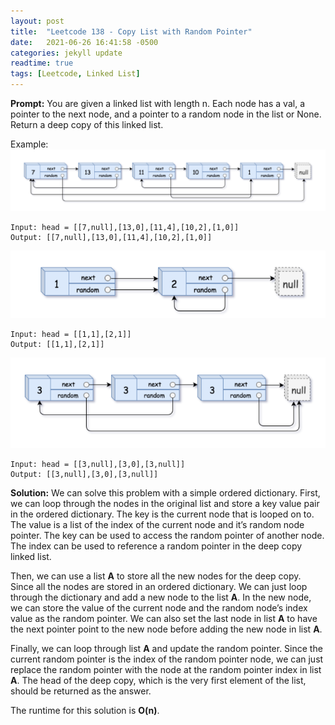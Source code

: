 ```yaml
---
layout: post
title:  "Leetcode 138 - Copy List with Random Pointer"
date:   2021-06-26 16:41:58 -0500
categories: jekyll update
readtime: true
tags: [Leetcode, Linked List]
---
```

**Prompt:** You are given a linked list with length n. Each node has a val, a pointer to the next node, and a pointer to a random node in the list or None. Return a deep copy of this linked list.

Example:
![Random Pointer example 1](../assets/img/random-pointer-1.png)
~~~
Input: head = [[7,null],[13,0],[11,4],[10,2],[1,0]]
Output: [[7,null],[13,0],[11,4],[10,2],[1,0]]
~~~
![Random Pointer example 2](../assets/img/random-pointer-2.png)
~~~
Input: head = [[1,1],[2,1]]
Output: [[1,1],[2,1]]
~~~
![Random Pointer example 3](../assets/img/random-pointer-3.png)
~~~
Input: head = [[3,null],[3,0],[3,null]]
Output: [[3,null],[3,0],[3,null]]
~~~

**Solution:** We can solve this problem with a simple ordered dictionary. First, we can loop through the nodes in the original list and store a key value pair in the ordered dictionary. The key is the current node that is looped on to. The value is a list of the index of the current node and it’s random node pointer. The key can be used to access the random pointer of another node. The index can be used to reference a random pointer in the deep copy linked list.

Then, we can use a list **A** to store all the new nodes for the deep copy. Since all the nodes are stored in an ordered dictionary. We can just loop through the dictionary and add a new node to the list **A**. In the new node, we can store the value of the current node and the random node’s index value as the random pointer. We can also set the last node in list **A** to have the next pointer point to the new node before adding the new node in list **A**. 

Finally, we can loop through list **A** and update the random pointer. Since the current random pointer is the index of the random pointer node, we can just replace the random pointer with the node at the random pointer index in list **A**. The head of the deep copy, which is the very first element of the list, should be returned as the answer. 

The runtime for this solution is **O(n)**.




